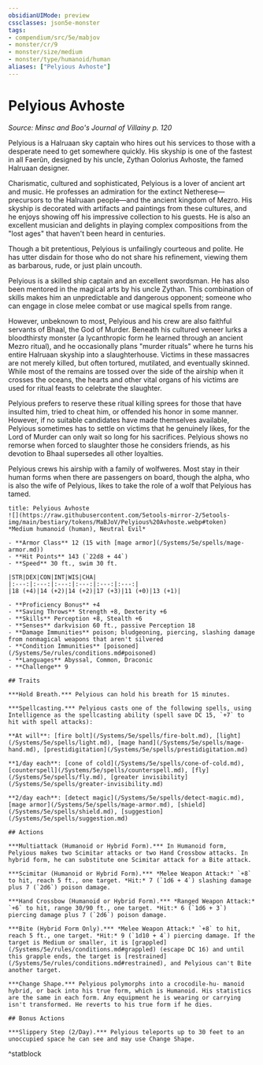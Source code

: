 ```yaml
---
obsidianUIMode: preview
cssclasses: json5e-monster
tags:
- compendium/src/5e/mabjov
- monster/cr/9
- monster/size/medium
- monster/type/humanoid/human
aliases: ["Pelyious Avhoste"]
---
```

# Pelyious Avhoste
*Source: Minsc and Boo's Journal of Villainy p. 120*  

Pelyious is a Halruaan sky captain who hires out his services to those with a desperate need to get somewhere quickly. His skyship is one of the fastest in all Faerûn, designed by his uncle, Zythan Oolorius Avhoste, the famed Halruaan designer.

Charismatic, cultured and sophisticated, Pelyious is a lover of ancient art and music. He professes an admiration for the extinct Netherese—precursors to the Halruaan people—and the ancient kingdom of Mezro. His skyship is decorated with artifacts and paintings from these cultures, and he enjoys showing off his impressive collection to his guests. He is also an excellent musician and delights in playing complex compositions from the "lost ages" that haven't been heard in centuries.

Though a bit pretentious, Pelyious is unfailingly courteous and polite. He has utter disdain for those who do not share his refinement, viewing them as barbarous, rude, or just plain uncouth.

Pelyious is a skilled ship captain and an excellent swordsman. He has also been mentored in the magical arts by his uncle Zythan. This combination of skills makes him an unpredictable and dangerous opponent; someone who can engage in close melee combat or use magical spells from range.

However, unbeknown to most, Pelyious and his crew are also faithful servants of Bhaal, the God of Murder. Beneath his cultured veneer lurks a bloodthirsty monster (a lycanthropic form he learned through an ancient Mezro ritual), and he occasionally plans "murder rituals" where he turns his entire Halruaan skyship into a slaughterhouse. Victims in these massacres are not merely killed, but often tortured, mutilated, and eventually skinned. While most of the remains are tossed over the side of the airship when it crosses the oceans, the hearts and other vital organs of his victims are used for ritual feasts to celebrate the slaughter.

Pelyious prefers to reserve these ritual killing sprees for those that have insulted him, tried to cheat him, or offended his honor in some manner. However, if no suitable candidates have made themselves available, Pelyious sometimes has to settle on victims that he genuinely likes, for the Lord of Murder can only wait so long for his sacrifices. Pelyious shows no remorse when forced to slaughter those he considers friends, as his devotion to Bhaal supersedes all other loyalties.

Pelyious crews his airship with a family of wolfweres. Most stay in their human forms when there are passengers on board, though the alpha, who is also the wife of Pelyious, likes to take the role of a wolf that Pelyious has tamed.

```ad-statblock
title: Pelyious Avhoste
![](https://raw.githubusercontent.com/5etools-mirror-2/5etools-img/main/bestiary/tokens/MaBJoV/Pelyious%20Avhoste.webp#token)
*Medium humanoid (human), Neutral Evil*

- **Armor Class** 12 (15 with [mage armor](/Systems/5e/spells/mage-armor.md))
- **Hit Points** 143 (`22d8 + 44`)
- **Speed** 30 ft., swim 30 ft.

|STR|DEX|CON|INT|WIS|CHA|
|:---:|:---:|:---:|:---:|:---:|:---:|
|18 (+4)|14 (+2)|14 (+2)|17 (+3)|11 (+0)|13 (+1)|

- **Proficiency Bonus** +4
- **Saving Throws** Strength +8, Dexterity +6
- **Skills** Perception +8, Stealth +6
- **Senses** darkvision 60 ft., passive Perception 18
- **Damage Immunities** poison; bludgeoning, piercing, slashing damage from nonmagical weapons that aren't silvered
- **Condition Immunities** [poisoned](/Systems/5e/rules/conditions.md#poisoned)
- **Languages** Abyssal, Common, Draconic
- **Challenge** 9

## Traits

***Hold Breath.*** Pelyious can hold his breath for 15 minutes.

***Spellcasting.*** Pelyious casts one of the following spells, using Intelligence as the spellcasting ability (spell save DC 15, `+7` to hit with spell attacks):

**At will**: [fire bolt](/Systems/5e/spells/fire-bolt.md), [light](/Systems/5e/spells/light.md), [mage hand](/Systems/5e/spells/mage-hand.md), [prestidigitation](/Systems/5e/spells/prestidigitation.md)

**1/day each**: [cone of cold](/Systems/5e/spells/cone-of-cold.md), [counterspell](/Systems/5e/spells/counterspell.md), [fly](/Systems/5e/spells/fly.md), [greater invisibility](/Systems/5e/spells/greater-invisibility.md)

**2/day each**: [detect magic](/Systems/5e/spells/detect-magic.md), [mage armor](/Systems/5e/spells/mage-armor.md), [shield](/Systems/5e/spells/shield.md), [suggestion](/Systems/5e/spells/suggestion.md)

## Actions

***Multiattack (Humanoid or Hybrid Form).*** In Humanoid form, Pelyious makes two Scimitar attacks or two Hand Crossbow attacks. In hybrid form, he can substitute one Scimitar attack for a Bite attack.

***Scimitar (Humanoid or Hybrid Form).*** *Melee Weapon Attack:* `+8` to hit, reach 5 ft., one target. *Hit:* 7 (`1d6 + 4`) slashing damage plus 7 (`2d6`) poison damage.

***Hand Crossbow (Humanoid or Hybrid Form).*** *Ranged Weapon Attack:* `+6` to hit, range 30/90 ft., one target. *Hit:* 6 (`1d6 + 3`) piercing damage plus 7 (`2d6`) poison damage.

***Bite (Hybrid Form Only).*** *Melee Weapon Attack:* `+8` to hit, reach 5 ft., one target. *Hit:* 9 (`1d10 + 4`) piercing damage. If the target is Medium or smaller, it is [grappled](/Systems/5e/rules/conditions.md#grappled) (escape DC 16) and until this grapple ends, the target is [restrained](/Systems/5e/rules/conditions.md#restrained), and Pelyious can't Bite another target.

***Change Shape.*** Pelyious polymorphs into a crocodile-hu- manoid hybrid, or back into his true form, which is Humanoid. His statistics are the same in each form. Any equipment he is wearing or carrying isn't transformed. He reverts to his true form if he dies.

## Bonus Actions

***Slippery Step (2/Day).*** Pelyious teleports up to 30 feet to an unoccupied space he can see and may use Change Shape.
```
^statblock